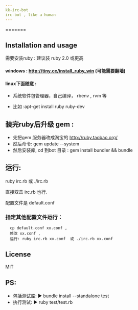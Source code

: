 ```yaml
---
kk-irc-bot
irc-bot , like a human
---
```


=======

## Installation and usage

需要安装ruby :
建议装 ruby 2.0 或更高

#### windows : http://tiny.cc/install_ruby_win (可能需要翻墙)

#### linux下面随意 :

* 系统软件包管理器，自己编译， rbenv , rvm 等

* 比如 :apt-get install ruby ruby-dev

## 装完ruby后升级 gem :

* 先把gem 服务器改成淘宝的 http://ruby.taobao.org/
* 然后命令: gem update --system
* 然后安装库, cd 到bot 目录 : gem install bundler && bundle


## 运行:

ruby irc.rb 或 ./irc.rb 

直接双击 irc.rb 也行.

配置文件是 default.conf

###  指定其他配置文件运行：

      cp default.conf xx.conf ,
      修改 xx.conf ,
      运行: ruby irc.rb xx.conf  或 ./irc.rb xx.conf

License
-------
MIT


## PS:
* 包括测试库:  ▶ bundle install --standalone test
* 执行测试: ▶ ruby test/test.rb

